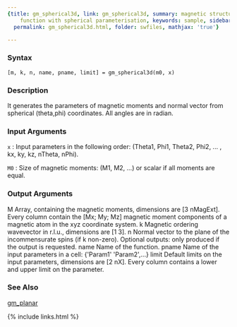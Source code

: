 ```yaml
---
{title: gm_spherical3d, link: gm_spherical3d, summary: magnetic structure constraint
    function with spherical parameterisation, keywords: sample, sidebar: sw_sidebar,
  permalink: gm_spherical3d.html, folder: swfiles, mathjax: 'true'}

---
```


### Syntax

`[m, k, n, name, pname, limit] = gm_spherical3d(m0, x) `

### Description

It generates the parameters of magnetic moments and normal vector from
spherical (theta,phi) coordinates. All angles are in radian.
 

### Input Arguments

`x`
: Input parameters in the following order:
  (Theta1, Phi1, Theta2, Phi2, ... , kx, ky, kz, nTheta, nPhi).

`M0`
: Size of magnetic moments: (M1, M2, ...) or scalar if all
  moments are equal.

### Output Arguments

M         Array, containing the magnetic moments, dimensions are
          [3 nMagExt]. Every column contain the [Mx; My; Mz] magnetic
          moment components of a magnetic atom in the xyz coordinate
          system.
k         Magnetic ordering wavevector in r.l.u., dimensions are [1 3].
n         Normal vector to the plane of the incommensurate spins (if k
          non-zero).
Optional outputs:
only produced if the output is requested.
name      Name of the function.
pname     Name of the input parameters in a cell: {'Param1' 'Param2',...}
limit     Default limits on the input parameters, dimensions are [2 nX].
          Every column contains a lower and upper limit on the parameter.

### See Also

[gm_planar](gm_planar.html)

{% include links.html %}
